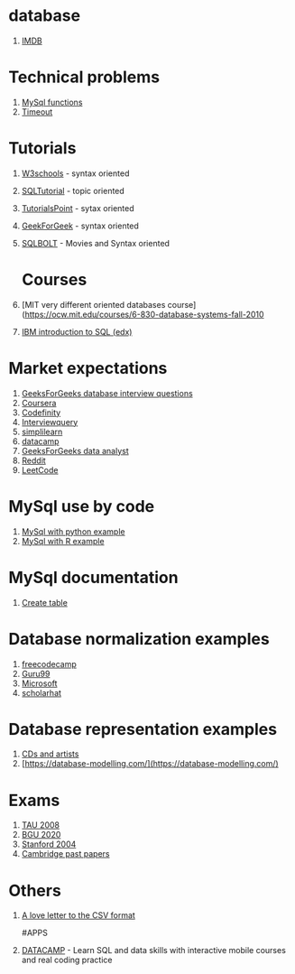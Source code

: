 # database
1. [IMDB](https://relational.fel.cvut.cz/dataset/IMDb)

# Technical problems
1. [MySql functions](https://dev.mysql.com/doc/refman/8.4/en/functions.html)
2. [Timeout](https://stackoverflow.com/questions/10563619/error-code-2013-lost-connection-to-mysql-server-during-query)

# Tutorials
1. [W3schools](https://www.w3schools.com/Sql/default.asp) - syntax oriented
2. [SQLTutorial](https://www.sqltutorial.org/) - topic oriented
3. [TutorialsPoint](https://www.tutorialspoint.com/sql/index.htm) - sytax oriented
4. [GeekForGeek](https://www.geeksforgeeks.org/sql-tutorial/) - syntax oriented
5. [SQLBOLT](https://sqlbolt.com/) - Movies and Syntax oriented

   # Courses
1. [MIT very different oriented databases course](https://ocw.mit.edu/courses/6-830-database-systems-fall-2010
2. [IBM introduction to SQL (edx)](https://www.edx.org/learn/sql/ibm-introduction-to-sql)
   
# Market expectations
1. [GeeksForGeeks database interview questions](https://www.geeksforgeeks.org/database-interview-questions/)
2. [Coursera](https://www.coursera.org/articles/sql-interview-questions)
3. [Codefinity](https://codefinity.com/blog/The-50-Top-SQL-Interview-Questions-and-Answers)
4. [Interviewquery](https://www.interviewquery.com/p/sql-questions-data-analyst)
5. [simplilearn](https://www.simplilearn.com/tutorials/data-analytics-tutorial/data-analyst-interview-questions)
6. [datacamp](https://www.datacamp.com/blog/top-sql-interview-questions-and-answers-for-beginners-and-intermediate-practitioners)
7. [GeeksForGeeks data analyst](https://www.geeksforgeeks.org/sql-questions-for-data-analyst-interview/)
8. [Reddit](https://www.reddit.com/r/SQL/comments/y2up02/typical_sql_interview_questions_for_data_analysts/)
9. [LeetCode](https://leetcode.com/studyplan/top-sql-50/)

# MySql use by code
1. [MySql with python example](https://dev.mysql.com/doc/connector-python/en/connector-python-example-cursor-select.html)
2. [MySql with R example](https://jagg19.github.io/2019/05/mysql-r/)


# MySql documentation
1. [Create table](https://dev.mysql.com/doc/refman/8.4/en/create-table.html)

# Database normalization examples
1. [freecodecamp](https://www.freecodecamp.org/news/database-normalization-1nf-2nf-3nf-table-examples/#heading-examples-of-1nf-2nf-and-3nf)
2. [Guru99](https://www.guru99.com/database-normalization.html)
3. [Microsoft](https://learn.microsoft.com/en-us/office/troubleshoot/access/database-normalization-description)
4. [scholarhat](https://www.scholarhat.com/tutorial/sqlserver/database-normalization-basics)

# Database representation examples
1. [CDs and artists](http://people.cs.nott.ac.uk/sbzmpp/G51DBS/exercises/Exercise1.pdf)
2. [https://database-modelling.com/](https://database-modelling.com/)
   
# Exams
1. [TAU 2008](https://courses.cs.tau.ac.il/0368-3458/databases2011/assignments/DB08.pdf)
2. [BGU 2020](https://www.studocu.com/il/document/%D7%90%D7%95%D7%A0%D7%99%D7%91%D7%A8%D7%A1%D7%99%D7%98%D7%AA-%D7%91%D7%9F-%D7%92%D7%95%D7%A8%D7%99%D7%95%D7%9F-%D7%91%D7%A0%D7%92%D7%91/%D7%91%D7%A1%D7%99%D7%A1%D7%99-%D7%A0%D7%AA%D7%95%D7%A0%D7%99%D7%9D/%D7%91%D7%A1%D7%99%D7%A1%D7%99-%D7%A0%D7%AA%D7%95%D7%A0%D7%99%D7%9D-%D7%9E%D7%91%D7%97%D7%A0%D7%99%D7%9D/44963830)
3. [Stanford 2004](http://infolab.stanford.edu/~ullman/fcdb/aut04/final.pdf)
4. [Cambridge past papers](https://www.cl.cam.ac.uk/teaching/exams/pastpapers/t-Databases.html)


# Others
1. [A love letter to the CSV format](https://github.com/medialab/xan/blob/master/docs/LOVE_LETTER.md)

   #APPS 
1. [DATACAMP](https://www.datacamp.com/courses/introduction-to-sql?utm_source=google&utm_medium=paid_search&utm_campaignid=805200711&utm_adgroupid=155612384048&utm_device=c&utm_keyword=datacamp&utm_matchtype=e&utm_network=g&utm_adpostion=&utm_creative=733859308759&utm_targetid=kwd-297372810188&utm_loc_interest_ms=&utm_loc_physical_ms=1008004&utm_content=ps-other~emea-en~brd~pure~pure&accountid=9624585688&utm_campaign=220808_1-ps-brd~brd~branded_2-b2c_3-emea_4-rtw_5-na_6-na_7-le_8-pdsh-go_9-b-e_10-na_11-na&gad_source=1&gad_campaignid=805200711&gbraid=0AAAAADQ9WsFKegK0tpiEQ1Z5HLWAZK5GH&gclid=CjwKCAjw3rnCBhBxEiwArN0QE2T8waaYVbS_DN4ZzXjTThcl2JaA3xFgwsPzF09bQlYJLRpOsxA06BoC8r0QAvD_BwE) - Learn SQL and data skills with interactive mobile courses and real coding practice
